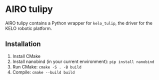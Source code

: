 # AIRO tulipy

AIRO tulipy contains a Python wrapper for `kelo_tulip`,
the driver for the KELO robotic platform.

## Installation

1. Install CMake
2. Install nanobind (in your current environment): `pip install nanobind`
3. Run CMake: `cmake -S . -B build`
4. Compile: `cmake --build build`
